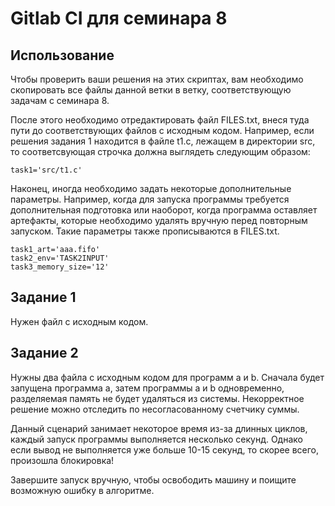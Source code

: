 # Gitlab CI для семинара 8

## Использование

Чтобы проверить ваши решения на этих скриптах, вам необходимо скопировать
все файлы данной ветки в ветку, соответствующую задачам с семинара 8.

После этого необходимо отредактировать файл FILES.txt, внеся туда пути до
соответствующих файлов с исходным кодом. Например, если решения задания 1
находится в файле t1.c, лежащем в директории src, то соответсвующая строчка
должна выглядеть следующим образом:

```
task1='src/t1.c'
```

Наконец, иногда необходимо задать некоторые дополнительные параметры.
Например, когда для запуска программы требуется дополнительная подготовка
или наоборот, когда программа оставляет артефакты, которые необходимо
удалять вручную перед повторным запуском. Такие параметры также
прописываются в FILES.txt.

```
task1_art='aaa.fifo'
task2_env='TASK2INPUT'
task3_memory_size='12'
```

## Задание 1

Нужен файл с исходным кодом.

## Задание 2

Нужны два файла с исходным кодом для программ a и b. Сначала будет запущена
программа a, затем программы a и b одновременно, разделяемая память не будет
удаляться из системы. Некорректное решение можно отследить по
несогласованному счетчику суммы.

Данный сценарий занимает некоторое время из-за длинных циклов, каждый
запуск программы выполняется несколько секунд. Однако если вывод не
выполняется уже больше 10-15 секунд, то скорее всего, произошла
блокировка!

Завершите запуск вручную, чтобы освободить машину и поищите возможную
ошибку в алгоритме.
